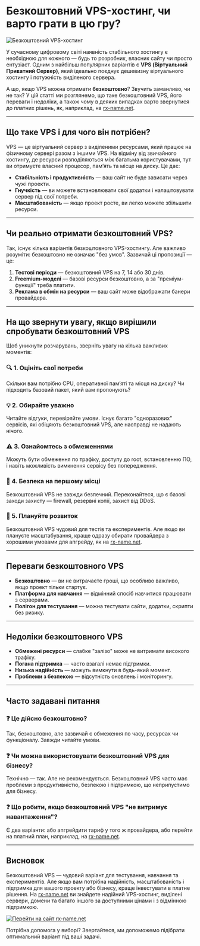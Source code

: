 # Безкоштовний VPS-хостинг, чи варто грати в цю гру?

![Безкоштовний VPS-хостинг](https://rx-name.ua/blog/wp-content/uploads/2024/04/omnilance_create_flat_image_about_backups_of_server_minimalism__ee2e1457-4061-4946-a95e-aa6fe4055adb.png)

У сучасному цифровому світі наявність стабільного хостингу є необхідною для кожного — будь то розробник, власник сайту чи просто ентузіаст. Одним з найбільш популярних варіантів є **VPS (Віртуальний Приватний Сервер)**, який ідеально поєднує дешевизну віртуального хостингу і потужність виділеного сервера. 

А що, якщо VPS можна отримати **безкоштовно**? Звучить заманливо, чи не так? У цій статті ми розглянемо, що таке безкоштовний VPS, його переваги і недоліки, а також чому в деяких випадках варто звернутися до платних рішень, як, наприклад, на [rx-name.net](https://rx-name.net).

---

## Що таке VPS і для чого він потрібен?

VPS — це віртуальний сервер з виділеними ресурсами, який працює на фізичному сервері разом з іншими VPS. На відміну від звичайного хостингу, де ресурси розподіляються між багатьма користувачами, тут ви отримуєте власний процесор, пам’ять та місце на диску. Це дає:

- **Стабільність і продуктивність** — ваш сайт не буде зависати через чужі проекти.
- **Гнучкість** — ви можете встановлювати свої додатки і налаштовувати сервер під свої потреби.
- **Масштабованість** — якщо проект росте, ви легко можете збільшити ресурси.

---

## Чи реально отримати безкоштовний VPS?

Так, існує кілька варіантів безкоштовного VPS-хостингу. Але важливо розуміти: безкоштовно не означає "без умов". Зазвичай ці пропозиції — це:

1. **Тестові періоди** — безкоштовний VPS на 7, 14 або 30 днів.
2. **Freemium-моделі** — базові ресурси безкоштовно, а за "преміум-функції" треба платити.
3. **Реклама в обмін на ресурси** — ваш сайт може відображати банери провайдера.

---

## На що звернути увагу, якщо вирішили спробувати безкоштовний VPS

Щоб уникнути розчарувань, зверніть увагу на кілька важливих моментів:

### 🔍 1. Оцініть свої потреби

Скільки вам потрібно CPU, оперативної пам’яті та місця на диску? Чи підходить базовий пакет, який вам пропонують?

### 💡 2. Обирайте уважно

Читайте відгуки, перевіряйте умови. Існує багато "одноразових" сервісів, які обіцяють безкоштовний VPS, але насправді не надають нічого.

### ⚠️ 3. Ознайомтесь з обмеженнями

Можуть бути обмеження по трафіку, доступу до root, встановленню ПО, і навіть можливість вимкнення сервісу без попередження.

### 🔐 4. Безпека на першому місці

Безкоштовний VPS не завжди безпечний. Переконайтеся, що є базові заходи захисту — firewall, резервні копії, захист від DDoS.

### 🚀 5. Плануйте розвиток

Безкоштовний VPS чудовий для тестів та експериментів. Але якщо ви плануєте масштабування, краще одразу обирати провайдера з хорошими умовами для апгрейду, як на [rx-name.net](https://rx-name.net/vps).

---

## Переваги безкоштовного VPS

- **Безкоштовно** — ви не витрачаєте гроші, що особливо важливо, якщо проект тільки стартує.
- **Платформа для навчання** — відмінний спосіб навчитися працювати з серверами.
- **Полігон для тестування** — можна тестувати сайти, додатки, скрипти без ризику.

---

## Недоліки безкоштовного VPS

- **Обмежені ресурси** — слабке "залізо" може не витримати високого трафіку.
- **Погана підтримка** — часто взагалі немає підтримки.
- **Низька надійність** — можуть вимкнути в будь-який момент.
- **Проблеми з безпекою** — відсутність оновлень і моніторингу.

---

## Часто задавані питання

### ❓ Це дійсно безкоштовно?

Так, безкоштовно, але зазвичай є обмеження по часу, ресурсах чи функціоналу. Завжди читайте умови.

### ❓ Чи можна використовувати безкоштовний VPS для бізнесу?

Технічно — так. Але не рекомендується. Безкоштовний VPS часто має проблеми з продуктивністю, безпекою і підтримкою, що неприпустимо для бізнесу.

### ❓ Що робити, якщо безкоштовний VPS "не витримує навантаження"?

Є два варіанти: або апгрейдити тариф у того ж провайдера, або перейти на платний план, наприклад, на [rx-name.net](https://rx-name.net/vps).

---

## Висновок

Безкоштовний VPS — чудовий варіант для тестування, навчання та експериментів. Але якщо вам потрібна надійність, масштабованість і підтримка для вашого проекту або бізнесу, краще інвестувати в платне рішення. На [rx-name.net](https://rx-name.net) ви знайдете надійний VPS-хостинг, виділені сервери, домени та багато іншого за доступними цінами і з відмінною підтримкою.

[![Перейти на сайт rx-name.net](https://img.shields.io/badge/Перейти%20на%20rx--name.net-00aaff?style=flat&logo=github)](https://rx-name.net)

Потрібна допомога у виборі? Звертайтеся, ми допоможемо підібрати оптимальний варіант під ваші задачі.
